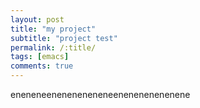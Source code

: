 ```yaml
---
layout: post
title: "my project"
subtitle: "project test"
permalink: /:title/
tags: [emacs]
comments: true
---
```


eneneneeneneneneneneenenenenenenene

